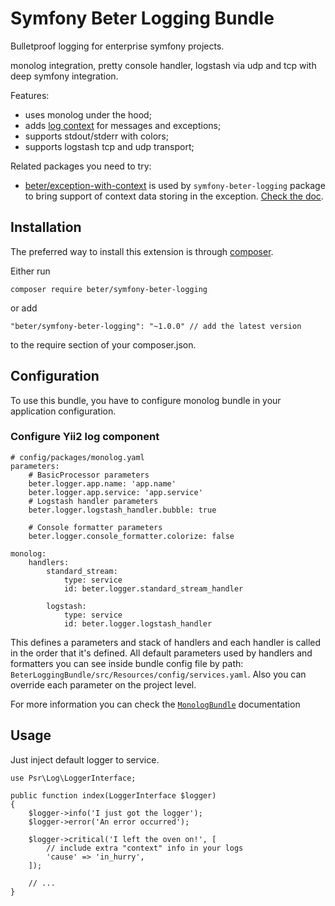 # Symfony Beter Logging Bundle

Bulletproof logging for enterprise symfony projects.

monolog integration, pretty console handler, logstash via udp and tcp with deep symfony integration.

Features:
* uses monolog under the hood;
* adds [log context](doc/logging-with-context.md) for messages and exceptions;
* supports stdout/stderr with colors;
* supports logstash tcp and udp transport;

Related packages you need to try:
* [beter/exception-with-context](https://packagist.org/packages/beter/exception-with-context) is used by
  `symfony-beter-logging` package to bring support of context data storing in the exception.
  [Check the doc](doc/logging-with-context.md).

## Installation

The preferred way to install this extension is through [composer](https://getcomposer.org/).

Either run

```
composer require beter/symfony-beter-logging
```

or add

```
"beter/symfony-beter-logging": "~1.0.0" // add the latest version
```

to the require section of your composer.json.

## Configuration

To use this bundle, you have to configure monolog bundle in your application configuration.

### Configure Yii2 log component

```
# config/packages/monolog.yaml
parameters:
    # BasicProcessor parameters
    beter.logger.app.name: 'app.name'
    beter.logger.app.service: 'app.service'
    # Logstash handler parameters
    beter.logger.logstash_handler.bubble: true

    # Console formatter parameters
    beter.logger.console_formatter.colorize: false
        
monolog:
    handlers:
        standard_stream:
            type: service
            id: beter.logger.standard_stream_handler
        
        logstash:
            type: service
            id: beter.logger.logstash_handler
```
This defines a parameters and stack of handlers and each handler is called in the order that it's defined. All default 
parameters used by handlers and formatters you can see inside bundle config file by path: 
`BeterLoggingBundle/src/Resources/config/services.yaml`.
Also you can override each parameter on the project level.

For more information you can check the [`MonologBundle`](https://symfony.com/doc/current/logging.html) documentation

## Usage

Just inject default logger to service.

```
use Psr\Log\LoggerInterface;

public function index(LoggerInterface $logger)
{
    $logger->info('I just got the logger');
    $logger->error('An error occurred');

    $logger->critical('I left the oven on!', [
        // include extra "context" info in your logs
        'cause' => 'in_hurry',
    ]);

    // ...
}
```
